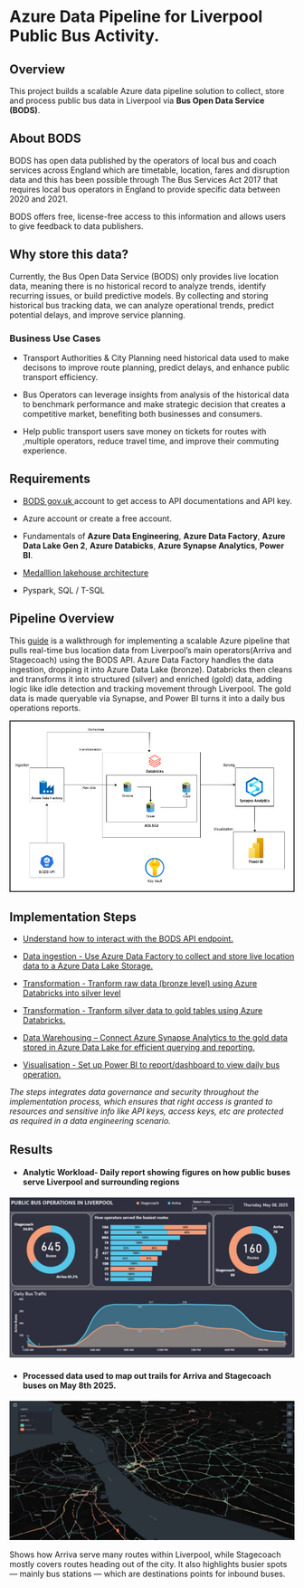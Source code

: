 
# Azure Data Pipeline for Liverpool Public Bus Activity.

## Overview

This project builds a scalable Azure data pipeline solution to collect, store and process public bus data in Liverpool via **Bus Open Data Service (BODS)**.


## About BODS

BODS has open data published by the operators of local bus and coach services across England which are timetable, location, fares and disruption data and this has been possible through The Bus Services Act 2017 that requires local bus operators in England to provide specific data between 2020 and 2021. 

BODS offers free, license-free access to this information and allows users to give feedback to data publishers.


## Why store this data?

Currently, the Bus Open Data Service (BODS) only provides live location data, meaning there is no historical record to analyze trends, identify recurring issues, or build predictive models. By collecting and storing historical bus tracking data, we can analyze operational trends, predict potential delays, and improve service planning.


### Business Use Cases

- Transport Authorities & City Planning need historical data used to make decisons to improve route planning, predict delays, and enhance public transport efficiency.

- Bus Operators can leverage insights from analysis of the historical data to benchmark performance and make strategic decision that creates a competitive market, benefiting both businesses and consumers.

- Help public transport users save money on tickets for routes with ,multiple operators, reduce travel time, and improve their commuting experience.


## Requirements

- [ BODS gov.uk ](https://data.bus-data.dft.gov.uk/) account to get access to API documentations and API key.

- Azure account or create a free account.

- Fundamentals of **Azure Data Engineering**, **Azure Data Factory**, **Azure Data Lake Gen 2**, **Azure Databicks**, **Azure Synapse Analytics**, **Power BI**.
- [ Medalllion lakehouse architecture](https://learn.microsoft.com/en-us/azure/databricks/lakehouse/medallion)

- Pyspark, SQL / T-SQL



## Pipeline Overview

This [ guide](https://github.com/adekolaolat/bods-liverpool-azure-data-engineering/blob/main/README.md#implementation-steps) is a walkthrough for implementing a scalable Azure pipeline that pulls real-time bus location data from Liverpool’s main operators(Arriva and Stagecoach) using the BODS API. Azure Data Factory handles the data ingestion, dropping it into Azure Data Lake (bronze). Databricks then cleans and transforms it into structured (silver) and enriched (gold) data, adding logic like idle detection and tracking movement through Liverpool. The gold data is made queryable via Synapse, and Power BI turns it into a daily bus operations reports.


![alt text](<images/BODS_pipeline_powerBI.png>)

## Implementation Steps
- [ Understand how to interact with the BODS API endpoint. ](https://github.com/adekolaolat/bods-liverpool-azure-data-engineering/blob/main/guides/bods-data-guide.md)
- [ Data ingestion - Use Azure Data Factory to collect and store live location data to a Azure Data Lake Storage.](https://github.com/adekolaolat/bods-liverpool-azure-data-engineering/blob/main/guides/data-ingestion.md)


- [Transformation - Tranform raw data (bronze level) using Azure Databricks into silver level](https://github.com/adekolaolat/bods-liverpool-azure-data-engineering/blob/main/guides/transformation.md)

- [Transformation - Tranform silver data to gold tables using Azure Databricks.](https://github.com/adekolaolat/bods-liverpool-azure-data-engineering/blob/main/guides/transformation.md#getting-gold-layer-from-silver)

- [Data Warehousing – Connect Azure Synapse Analytics to the gold data stored in Azure Data Lake for efficient querying and reporting.](https://github.com/adekolaolat/bods-liverpool-azure-data-engineering/blob/main/guides/data-warehousing.md)

- [Visualisation -  Set up Power BI to report/dashboard to view daily bus operation.](https://github.com/adekolaolat/bods-liverpool-azure-data-engineering/blob/main/guides/data-viz.md)

*The steps integrates data governance and security throughout the implementation process, which ensures that right access is granted to resources and sensitive info like API keys, access keys, etc  are protected as required in a data engineering scenario.*

## Results

- #### Analytic Workload-  Daily report showing figures on how public buses serve Liverpool and surrounding regions


![alt text](images/Bus_Operation_Liverpool.jpg)



- #### Processed data used to map out trails for Arriva and Stagecoach buses on May 8th 2025.


![alt text](images/Bus_trails_kepler.jpg)


Shows how Arriva serve many routes within Liverpool, while Stagecoach mostly covers routes heading out of the city. It also highlights busier spots — mainly bus stations — which are destinations points for inbound buses.

